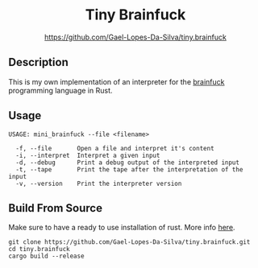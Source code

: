 <div align="center">
	<h1>Tiny Brainfuck</h1>
    <a href="https://github.com/Gael-Lopes-Da-Silva/tiny.brainfuck">https://github.com/Gael-Lopes-Da-Silva/tiny.brainfuck</a>
</div>


Description
------------------------------------------------------------------

This is my own implementation of an interpreter for the [brainfuck](https://en.wikipedia.org/wiki/Brainfuck) programming language in Rust.


Usage
------------------------------------------------------------------

~~~
USAGE: mini_brainfuck --file <filename>

  -f, --file       Open a file and interpret it's content
  -i, --interpret  Interpret a given input
  -d, --debug      Print a debug output of the interpreted input
  -t, --tape       Print the tape after the interpretation of the input
  -v, --version    Print the interpreter version
~~~


Build From Source
------------------------------------------------------------------

Make sure to have a ready to use installation of rust. More info [here](https://www.rust-lang.org/tools/install).

~~~
git clone https://github.com/Gael-Lopes-Da-Silva/tiny.brainfuck.git
cd tiny.brainfuck
cargo build --release
~~~
